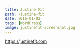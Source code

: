 ```yaml
---
title: Justine Fit
path: /justine-fit
date: 2016-01-02
tags: [WordPress]
image: justinefit-screenshot.jpg
---
```


<a href="https://justinefit.com" target="_blank">https://justinefit.com</a>
